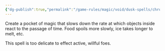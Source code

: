 ```yaml
---
{"dg-publish":true,"permalink":"/game-rules/magic/void/dusk-spells/chronodim/"}
---
```


Create a pocket of magic that slows down the rate at which objects inside react to the passage of time. Food spoils more slowly, ice takes longer to melt, etc.

This spell is too delicate to effect active, willful foes.